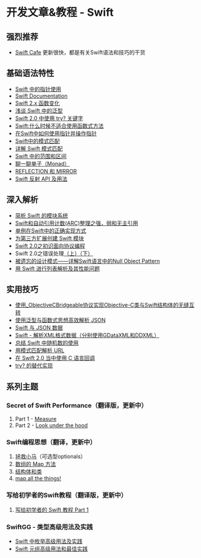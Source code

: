 # 开发文章&教程 - Swift
## 强烈推荐
- [Swift Cafe][1]
更新很快，都是有关Swift语法和技巧的干货

## 基础语法特性
- [Swift 中的指针使用][2]
- [Swift Documentation][3]
- [Swift 2.x 函数变化][4]
- [浅谈 Swift 中的泛型][5]
- [Swift 2.0 中使用 try? 关键字][6]
- [Swift:什么时候不适合使用函数式方法][7]
- [在Swift中如何使用指针并操作指针][8]
- [Swift中的模式匹配][9]
- [详解 Swift 模式匹配][10]
- [Swift 中的范围和区间][11]
- [聊一聊单子（Monad）][12]
- [REFLECTION 和 MIRROR][13]
- [Swift 反射 API 及用法][14]

## 深入解析
- [简析 Swift 的模块系统][15]
- [Swift和自动引用计数(ARC)整理之强，弱和无主引用][16]
- [单例在Swift中的正确实现方式][17]
- [为第三方扩展创建 Swift 模块][18]
- [Swift 2.0之初识面向协议编程][19]
- Swift 2.0之错误处理[（上）][20][（下）][21]
- [被遗忘的设计模式——详解Swift语言中的Null Object Pattern][22]
- [用 Swift 进行列表解析及其性能问题][23]

## 实用技巧
- [使用\_ObjectiveCBridgeable协议实现Objective-C类与Swift结构体的无缝互转][24]
- [使用泛型与函数式思想高效解析 JSON][25]
- [Swift 与 JSON 数据][26]
- [Swift - 解析XML格式数据（分别使用GDataXML和DDXML）][27]
- [总结 Swift 中随机数的使用][28]
- [用模式匹配解析 URL][29]
- [在 Swift 2.0 当中使用 C 语言回调][30]
- [try? 的替代实现][31]

## 系列主题
### Secret of Swift Performance（翻译版，更新中）
1. Part 1 - [Measure][32]
2. Part 2 - [Look under the hood][33]

### Swift编程思想（翻译，更新中）
1. [拯救小马][34]（可选型optionals）
2. [数组的 Map 方法][35]
3. [结构体和类][36]
1. [map all the things!][37]

### 写给初学者的Swift教程（翻译版，更新中）
1. [写给初学者的 Swift 教程 Part 1][38]

### SwiftGG - 类型高级用法及实践
- [Swift 中枚举高级用法及实践][39]
- [Swift 元组高级用法和最佳实践][40]

[1]:	http://swiftcafe.io/ "Swift Cafe"
[2]:	http://onevcat.com/2015/01/swift-pointer/
[3]:	http://nshipster.cn/swift-documentation/
[4]:	http://conanwhf.gitcafe.io/2015/11/02/Swift%202.x%20Function/
[5]:	http://swift.gg/2015/09/16/swift-generics/ "浅谈 Swift 中的泛型"
[6]:	http://swift.gg/2015/08/31/swift-2-lets-try/ "Swift 2.0 中使用 try? 关键字"
[7]:	http://swift.gg/2015/08/28/swift_when_the_functional_approach_is_not_right/ "Swift:什么时候不适合使用函数式方法"
[8]:	https://github.com/icepy/_posts/issues/3
[9]:	http://swift.gg/2015/10/16/swift-pattern-matching/ "Swift中的模式匹配"
[10]:	http://swift.gg/2015/10/27/swift-pattern-matching-in-detail/ "详解 Swift 模式匹配"
[11]:	http://swift.gg/2015/10/26/swift-ranges-and-intervals/ "Swift 中的范围和区间"
[12]:	http://swift.gg/2015/10/30/lets-talk-about-monads/ "聊一聊单子（Monad）"
[13]:	http://swifter.tips/reflect/
[14]:	http://swift.gg/2015/11/23/swift-reflection-api-what-you-can-do/ "Swift 反射 API 及用法"
[15]:	http://www.cocoachina.com/industry/20140621/8904.html
[16]:	http://www.devtf.cn/?p=462
[17]:	http://www.devtf.cn/?p=937
[18]:	http://andelf.github.io/blog/2015/01/23/swift-3rd-library-install-as-swift-modules/
[19]:	http://www.swiftyper.com/Swift/introducing-protocol-oriented-programming-in-swift-2.html "Swift 2.0之初识面向协议编程"
[20]:	http://www.swiftyper.com/Swift/swift2_error_handling.html
[21]:	http://www.swiftyper.com/Swift/swift2_error_handling_part_2.html
[22]:	http://www.csdn.net/article/2015-11-17/2826234-null-object-pattern-in-swift
[23]:	http://swift.gg/2015/10/29/list-comprehensions-and-performance-with-swift/ "用 Swift 进行列表解析及其性能问题"
[24]:	http://southpeak.github.io/blog/2015/10/26/objectivecbridgeable-protocol-for-objectivec-class-and-swift-struct/?hmsr=toutiao.io&utm_medium=toutiao.io&utm_source=toutiao.io
[25]:	http://codebuild.me/2015/09/14/efficient-json-in-swift-with-functional-concepts-and-generics/
[26]:	http://swiftcafe.io/2015/07/18/swift-json/
[27]:	http://www.hangge.com/blog/cache/detail_646.html
[28]:	http://www.cocoachina.com/swift/20151013/13624.html
[29]:	http://swift.gg/2015/09/15/urls-and-pattern-matching/
[30]:	http://swift.gg/2015/11/11/c-callbacks-in-swift/ "在 Swift 2.0 当中使用 C 语言回调"
[31]:	http://swift.gg/2015/10/13/alternatives-to-try-swiftlang/ "try? 的替代实现"
[32]:	http://southpeak.github.io/blog/2015/11/05/secret-of-swift-performance-part-1/
[33]:	http://southpeak.github.io/blog/2015/11/05/secret-of-swift-performance-part-2/
[34]:	http://swift.gg/2015/09/29/thinking-in-swift-1/ "Swift 编程思想，第一部分：拯救小马"
[35]:	http://swift.gg/2015/10/09/thinking-in-swift-2/ "Swift 编程思想，第二部分：数组的 Map 方法"
[36]:	http://alisoftware.github.io/swift/2015/10/03/thinking-in-swift-3/ "Swift编程思想第三部分：结构体和类"
[37]:	http://swift.gg/2015/10/22/thinking-in-swift-4/ "Swift 编程思想 Part 4：map all the things!"
[38]:	http://swift.gg/2015/11/13/swift-tutorial-for-beginners-part-1/ "写给初学者的 Swift 教程 Part 1"
[39]:	http://swift.gg/2015/11/20/advanced-practical-enum-examples/ "Swift 中枚举高级用法及实践"
[40]:	http://swift.gg/2015/10/10/tuples-swift-advanced-usage-best-practices/ "Swift 元组高级用法和最佳实践"